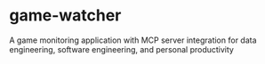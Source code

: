 # game-watcher
A game monitoring application with MCP server integration for data engineering, software engineering, and personal productivity
